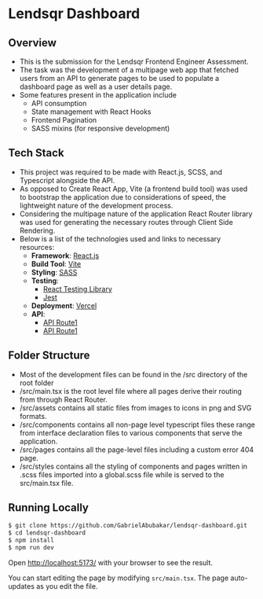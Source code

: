 # Lendsqr Dashboard
 
## Overview
- This is the submission for the Lendsqr Frontend Engineer Assessment.
- The task was the development of a multipage web app that fetched users from an API to generate pages to be used to populate a dashboard page as well as a user details page.
- Some features present in the application include
  - API consumption
  - State management with React Hooks
  - Frontend Pagination
  - SASS mixins (for responsive development)
  
## Tech Stack
 - This project was required to be made with React.js, SCSS, and Typescript alongside the API.
 - As opposed to Create React App, Vite (a frontend build tool) was used to bootstrap the application due to considerations of speed, the lightweight nature of the development process.
 - Considering the multipage nature of the application React Router library was used for generating the necessary routes through Client Side Rendering.
 - Below is a list of the technologies used and links to necessary resources:
    - **Framework**: [React.js](https://reactjs.org/)
    - **Build Tool**: [Vite](https://vitejs.dev/)
    - **Styling**: [SASS](https://sass-lang.com/)
    - **Testing**: 
        - [React Testing Library](https://testing-library.com/)
        - [Jest](https://jestjs.io/)
    - **Deployment**: [Vercel](https://www.vercel.com/)
    - **API**: 
        - [API Route1](https://6270020422c706a0ae70b72c.mockapi.io/lendsqr/api/v1/users)
        - [API Route1](https://6270020422c706a0ae70b72c.mockapi.io/lendsqr/api/v1/users/:id)
      
      
## Folder Structure
- Most of the development files can be found in the /src directory of the root folder
- /src/main.tsx is the root level file where all pages derive their routing from through React Router.
- /src/assets contains all static files from images to icons in png and SVG formats.
- /src/components contains all non-page level typescript files these range from interface declaration files to various components that serve the application.
- /src/pages contains all the page-level files including a custom error 404 page.
- /src/styles contains all the styling of components and pages written in .scss files imported into a global.scss file while is served to the src/main.tsx file.
 


## Running Locally

```bash
$ git clone https://github.com/GabrielAbubakar/lendsqr-dashboard.git
$ cd lendsqr-dashboard
$ npm install
$ npm run dev
```

Open [http://localhost:5173/](http://localhost:5173/) with your browser to see the result.

You can start editing the page by modifying `src/main.tsx`. The page auto-updates as you edit the file.
